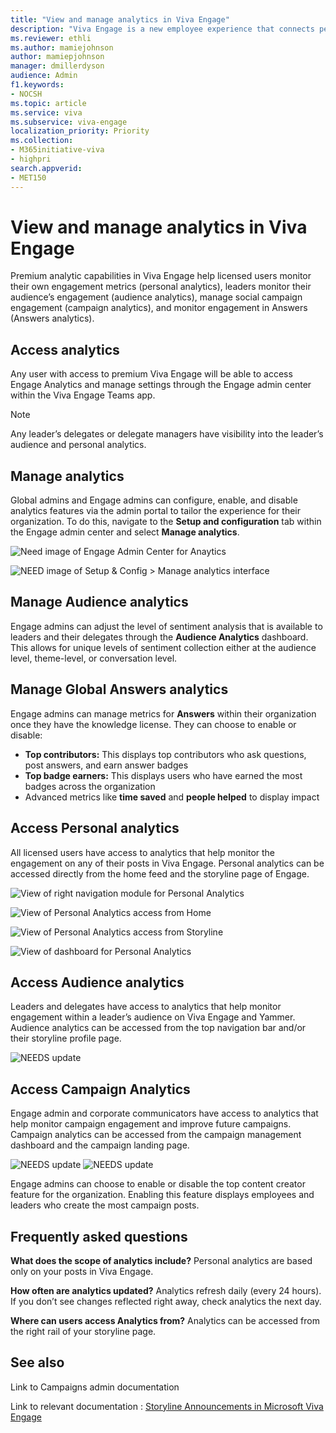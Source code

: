 ```yaml
---
title: "View and manage analytics in Viva Engage"
description: "Viva Engage is a new employee experience that connects people across the company—wherever and whenever they work—so that everyone is included and engaged."
ms.reviewer: ethli
ms.author: mamiejohnson
author: mamiepjohnson
manager: dmillerdyson
audience: Admin
f1.keywords:
- NOCSH
ms.topic: article
ms.service: viva
ms.subservice: viva-engage
localization_priority: Priority
ms.collection:  
- M365initiative-viva
- highpri
search.appverid:
- MET150
---
```



# View and manage analytics in Viva Engage

Premium analytic capabilities in Viva Engage help licensed users monitor their own engagement metrics (personal analytics), leaders monitor their audience’s engagement (audience analytics), manage social campaign engagement (campaign analytics), and monitor engagement in Answers (Answers analytics).  

## Access analytics

Any user with access to premium Viva Engage will be able to access Engage Analytics and manage settings through the Engage admin center within the Viva Engage Teams app.

>[!NOTE]
> Any leader’s delegates or delegate managers have visibility into the leader’s audience and personal analytics.

## Manage analytics

Global admins and Engage admins can configure, enable, and disable analytics features via the admin portal to tailor the experience for their organization. To do this, navigate to the **Setup and configuration** tab within the Engage admin center and select **Manage analytics**.

![Need image of Engage Admin Center for Anaytics ](/Viva/media/engage/campaigns/create-campaign-admin-portal.png)

![NEED image of Setup & Config > Manage analytics interface](/Viva/media/engage/campaigns/create-campaign-button.png)

## Manage Audience analytics  

Engage admins can adjust the level of sentiment analysis that is available to leaders and their delegates through the **Audience Analytics** dashboard. This allows for unique levels of sentiment collection either at the audience level, theme-level, or conversation level.  

## Manage Global Answers analytics 
 
Engage admins can manage metrics for **Answers** within their organization once they have the knowledge license. They can choose to enable or disable:

- **Top contributors:** This displays top contributors who ask questions, post answers, and earn answer badges
- **Top badge earners:** This displays users who have earned the most badges across the organization  
- Advanced metrics like **time saved** and **people helped** to display impact  

## Access Personal analytics  

All licensed users have access to analytics that help monitor the engagement on any of their posts in Viva Engage. Personal analytics can be accessed directly from the home feed and the storyline page of Engage.

![View of right navigation module for Personal Analytics](/Viva/media/engage/IMG/see-full-personal-analytics.png)

![View of Personal Analytics access from Home](/Viva/media/engage/IMG/analytics-from-home.png)

![View of Personal Analytics access from Storyline](/Viva/media/engage/IMG/analytics-from-profile.png)

![View of dashboard for Personal Analytics](/Viva/media/engage/IMG/personal-analytics-view.png)

## Access Audience analytics  

Leaders and delegates have access to analytics that help monitor engagement within a leader’s audience on Viva Engage and Yammer. Audience analytics can be accessed from the top navigation bar and/or their storyline profile page.  

![NEEDS update](/Viva/media/engage/campaigns/create-campaign-button.png)


## Access Campaign Analytics  

Engage admin and corporate communicators have access to analytics that help monitor campaign engagement and improve future campaigns. Campaign analytics can be accessed from the campaign management dashboard and the campaign landing page.

![NEEDS update](/Viva/media/engage/campaigns/create-campaign-button.png)
![NEEDS update](/Viva/media/engage/campaigns/create-campaign-button.png)

Engage admins can choose to enable or disable the top content creator feature for the organization. Enabling this feature displays employees and leaders who create the most campaign posts.  

## Frequently asked questions 

**What does the scope of analytics include?** Personal analytics are based only on your posts in Viva Engage. 

**How often are analytics updated?** Analytics refresh daily (every 24 hours). If you don’t see changes reflected right away, check analytics the next day. 

**Where can users access Analytics from?** Analytics can be accessed from the right rail of your storyline page.

## See also 
Link to Campaigns admin documentation 

Link to relevant documentation : [Storyline Announcements in Microsoft Viva Engage](https://support.microsoft.com/en-us/topic/getting-started-with-microsoft-viva-engage-729f9fce-3aa6-4478-888c-a1543918c284)
<!-- 
[Yammer administration documentation](/yammer/)

[Yammer adoption center](https://adoption.microsoft.com/yammer/)

[Yammer help & learning](https://support.microsoft.com/yammer)

>